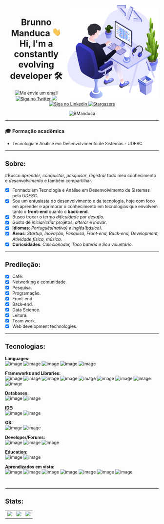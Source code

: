 <img align="right" src="/assets/user.png" width="300"/>

<h1 align="center"> 
  Brunno Manduca <img src="/assets/Hi.gif" width="30px"> <br> Hi, I'm a constantly evolving developer 🛠
</h1>

<p align="center">
  <a>
    <img alt="Me envie um email" src="https://img.shields.io/badge/-Gmail-c14438?style=flat-square&logo=Gmail&logoColor=white&link=mailto:brunnomanducarfe@gmail.com">
  </a>
  
  <a href="https://twitter.com/BrunnoPrr">
    <img alt="Siga no Twitter" src="https://img.shields.io/badge/-Twitter-1ca0f1?style=flat-square&labelColor=1ca0f1&logo=twitter&logoColor=white&link=https://twitter.com/BrunnoPrr">
  </a>

   <a href="https://instagram.com/brunnomanduca" alt="Instagram">
    <img src="https://img.shields.io/badge/-Instagram-DF0174?style=flat-square&labelColor=DF0174&logo=instagram&logoColor=white&link=https://instagram.com/brunnomanduca"/>   </a>

  <a href="https://www.linkedin.com/in/brunno-manduca-b97080118/">
    <img alt="Siga no Linkedin" src="https://img.shields.io/badge/-LinkedIn-blue?style=flat-square&logo=Linkedin&logoColor=white&link=https://www.linkedin.com/in/brunno-manduca-b97080118/">
  </a>

  <a href="https://app.rocketseat.com.br/me/brunno-manduca-1567308643">
    <img alt="Stargazers" src="https://img.shields.io/badge/Blog-Rocketseat-%237159c1?style=flat&logo=ghost">
  </a>  
  
</p>
  

<p align="center"> <img src="https://komarev.com/ghpvc/?username=BManduca" alt="BManduca" /> </p>



---

### :mortar_board: Formação acadêmica
  - Tecnologia e Análise em Desenvolvimento de Sistemas - UDESC

---

 <h2> Sobre: </h2>

 #Busco *aprender*, *conquistar*, *pesquisar*, *registrar* todo meu conhecimento e *desenvolvimento* e também compartilhar.

- [x] Formado em Tecnologia e Análise em Desenvolvimento de Sistemas pela *UDESC*.
- [x] Sou um entusiasta do desenvolvimento e da tecnologia, hoje com foco em aprender e aprimorar o conhecimento em tecnologias que envolvem tanto o **front-end** quanto o **back-end**.
- [x] Busco trocar o termo *dificuldade* por *desafio*.
- [x] Gosto de *iniciar/criar* projetos, *alterar* e *inovar*.
- [x] **Idiomas**: *Português(nativo) e inglês(básico)*.
- [x] **Áreas**: *Startup, Inovação, Pesquisa, Front-end, Back-end, Development, Atividade física, música*.
- [x] **Curiosidades**: *Colecionador, Toco bateria e Sou voluntário*.

---

<h2> Predileção: </h2>

- [x] Café.
- [x] Networking e comunidade.
- [x] Pesquisa.
- [x] Programação.
- [x] Front-end.
- [x] Back-end.
- [x] Data Science.
- [x] Leitura.
- [x] Team work.
- [X] Web development technologies.

---

<h2>Tecnologias: </h2>

**Languages:** <br>
![image](https://img.shields.io/badge/HTML5-E34F26?style=for-the-badge&logo=html5&logoColor=white)
![image](https://img.shields.io/badge/CSS3-1572B6?style=for-the-badge&logo=css3&logoColor=white)
![image](https://img.shields.io/badge/TypeScript-007ACC?style=for-the-badge&logo=typescript&logoColor=white)
![image](https://img.shields.io/badge/javascript-%23323330.svg?style=for-the-badge&logo=javascript&logoColor=%23F7DF1E)
![image](https://img.shields.io/badge/python-3670A0?style=for-the-badge&logo=python&logoColor=ffdd54)


**Frameworks and Libraries:** <br>
![image](https://img.shields.io/badge/bootstrap-%238511FA.svg?style=for-the-badge&logo=bootstrap&logoColor=white)
![image](https://img.shields.io/badge/NPM-%23CB3837.svg?style=for-the-badge&logo=npm&logoColor=white)
![image](https://img.shields.io/badge/Next-black?style=for-the-badge&logo=next.js&logoColor=white)
![image](https://img.shields.io/badge/node.js-6DA55F?style=for-the-badge&logo=node.js&logoColor=white)
![image](https://img.shields.io/badge/react-%2320232a.svg?style=for-the-badge&logo=react&logoColor=%2361DAFB)
![image](https://img.shields.io/badge/styled--components-DB7093?style=for-the-badge&logo=styled-components&logoColor=white)
![image](https://img.shields.io/badge/Markdown-000000?style=for-the-badge&logo=markdown&logoColor=white)
![image](https://img.shields.io/badge/ngrok-140648?style=for-the-badge&logo=Ngrok&logoColor=white)
![image](https://img.shields.io/badge/pypi-3775A9?style=for-the-badge&logo=pypi&logoColor=white)

**Databases:** <br>
![image](https://img.shields.io/badge/mysql-%2300f.svg?style=for-the-badge&logo=mysql&logoColor=white)
![image](https://img.shields.io/badge/postgres-%23316192.svg?style=for-the-badge&logo=postgresql&logoColor=white)

**IDE:** <br>
![image](https://img.shields.io/badge/PyCharm-000000.svg?&style=for-the-badge&logo=PyCharm&logoColor=white)
![image](https://img.shields.io/badge/VSCode-0078D4?style=for-the-badge&logo=visual%20studio%20code&logoColor=white)

**OS:** <br>
![image](https://img.shields.io/badge/Ubuntu-E95420?style=for-the-badge&logo=ubuntu&logoColor=white)
![image](https://img.shields.io/badge/mac%20os-000000?style=for-the-badge&logo=apple&logoColor=white)

**Developer/Forums:** <br>
![image](https://img.shields.io/badge/Codepen-000000?style=for-the-badge&logo=codepen&logoColor=white)
![image](https://img.shields.io/badge/-Stackoverflow-FE7A16?style=for-the-badge&logo=stack-overflow&logoColor=white)
![image](https://img.shields.io/badge/Medium-12100E?style=for-the-badge&logo=medium&logoColor=white)

**Education:** <br>
![image](https://img.shields.io/badge/Duolingo-%234DC730.svg?style=for-the-badge&logo=Duolingo&logoColor=white)
![image](https://img.shields.io/badge/Codecademy-FFF0E5?style=for-the-badge&logo=codecademy&logoColor=1F243A)

**Aprendizados em vista:** <br>
![image](https://img.shields.io/badge/MongoDB-%234ea94b.svg?style=for-the-badge&logo=mongodb&logoColor=white)
![image](https://img.shields.io/badge/vuejs-%2335495e.svg?style=for-the-badge&logo=vuedotjs&logoColor=%234FC08D)
![image](https://img.shields.io/badge/Amazon_AWS-232F3E?style=for-the-badge&logo=amazon-aws&logoColor=white)
![image](https://img.shields.io/badge/vercel-%23000000.svg?style=for-the-badge&logo=vercel&logoColor=white)
![image](https://img.shields.io/badge/nuxt%20js-00C58E?style=for-the-badge&logo=nuxtdotjs&logoColor=white)
![image](https://img.shields.io/badge/Swagger-85EA2D?style=for-the-badge&logo=Swagger&logoColor=white)
![image](https://img.shields.io/badge/Vite-B73BFE?style=for-the-badge&logo=vite&logoColor=FFD62E)

<br>

---

<!-- <p align="left"><img src="https://github.com/devicons/devicon/blob/master/icons/react/react-original-wordmark.svg" alt="react" width="20" height="20"/></p>
<img src="https://devicons.github.io/devicon/devicon.git/icons/html5/html5-original-wordmark.svg" alt="html5" width="20" height="20"/> 
<img src="https://devicons.github.io/devicon/devicon.git/icons/javascript/javascript-original.svg" alt="javascript" width="20" height="20"/>
<img src="https://devicons.github.io/devicon/devicon.git/icons/typescript/typescript-original.svg" alt="typescript" width="20" height="20"/>
<img src="https://devicons.github.io/devicon/devicon.git/icons/mongodb/mongodb-original-wordmark.svg" alt="mongodb" width="20" height="20"/>
<img src="https://devicons.github.io/devicon/devicon.git/icons/mysql/mysql-original-wordmark.svg" alt="mysql" width="20" height="20"/> 
<img src="https://devicons.github.io/devicon/devicon.git/icons/nodejs/nodejs-original-wordmark.svg" alt="nodejs" width="20" height="20"/>

<div align="center">  
  <h2>Networking: </h2>
  
  <a href="https://instagram.com/brunnomanduca" target="_blank"><img src="https://img.icons8.com/fluent/64/000000/instagram-new.png" target="_blank"></a>
  <a href="https://twitter.com/BrunnoPrr" target="_blank"><img src="https://img.icons8.com/color/64/000000/twitter--v1.png" target="_blank"></a>
  <a href = "mailto:brunnomanducarfe@gmail.com"><img src="https://img.icons8.com/fluent/64/000000/gmail.png" target="_blank"></a>
  <a href="https://www.linkedin.com/in/brunno-manduca-b97080118/" target="_blank"><img src="https://img.icons8.com/fluent/64/000000/linkedin.png" target="_blank"></a>
  <a href="https://app.rocketseat.com.br/me/brunno-manduca-1567308643" target="_blank"><img src="https://img.icons8.com/nolan/64/launchpad.png" target="_blank"></a>
</div>

<p align="center" href="https://github.com/BManduca">
  <img height="180em" src="https://github-readme-stats.vercel.app/api?username=BManduca&count_private=true&theme=radical&show_icons=true" />
  <img height="180em" src="https://github-readme-stats.vercel.app/api/top-langs/?username=BManduca&theme=radical&layout=compact" />
</p>

-->

<h2>Stats:</h2>

<!--
![Brunno github stats](https://github-readme-stats.vercel.app/api?username=BManduca&show_icons=true&theme=radical)

[![Manduca's github streak](https://github-readme-streak-stats.herokuapp.com/?user=BManduca&theme=blue-green)](https://github.com/DenverCoder1/github-readme-streak-stats)

[![Manduca's top languages](https://github-readme-stats.vercel.app/api/top-langs/?username=BManduca&theme=blue-green)](https://github.com/anuraghazra/github-readme-stats)

[![Top Langs](https://github-readme-stats.vercel.app/api/top-langs/?username=BManduca&theme=radical&hide=PlpgSQL,jupyter%20notebook,html)](https://github.com/anuraghazra/github-readme-stats)

https://github-profile-trophy.vercel.app/?username=BManduca&row=1)

https://github-readme-stats.vercel.app/api?username=BManduca&theme=blue-green

-->

<p align="center">
  <table align='center'>
    <row>
      <td>
       <!--Card-->
        <img src='https://github-readme-stats.vercel.app/api/top-langs/?username=BManduca&theme=blue-green'>
      </td>
      <td>
        <img height='172' src='https://github-readme-streak-stats.herokuapp.com/?user=BManduca&theme=blue-green'>
      </td>
      <td>
        <img height='172' src='https://github-readme-stats.vercel.app/api?username=BManduca&theme=blue-green'>
      </td>
    </row>
  </table>
</p>

